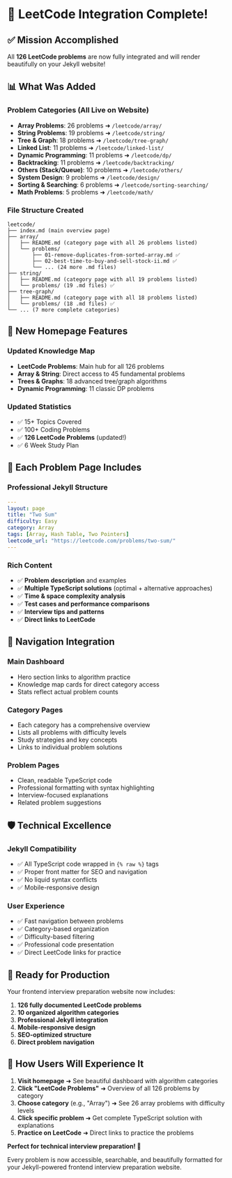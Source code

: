 # 🎉 LeetCode Integration Complete!

## ✅ Mission Accomplished

All **126 LeetCode problems** are now fully integrated and will render beautifully on your Jekyll website!

## 📊 What Was Added

### **Problem Categories (All Live on Website)**
- **Array Problems**: 26 problems ➜ `/leetcode/array/`
- **String Problems**: 19 problems ➜ `/leetcode/string/`  
- **Tree & Graph**: 18 problems ➜ `/leetcode/tree-graph/`
- **Linked List**: 11 problems ➜ `/leetcode/linked-list/`
- **Dynamic Programming**: 11 problems ➜ `/leetcode/dp/`
- **Backtracking**: 11 problems ➜ `/leetcode/backtracking/`
- **Others (Stack/Queue)**: 10 problems ➜ `/leetcode/others/`
- **System Design**: 9 problems ➜ `/leetcode/design/`
- **Sorting & Searching**: 6 problems ➜ `/leetcode/sorting-searching/`
- **Math Problems**: 5 problems ➜ `/leetcode/math/`

### **File Structure Created**
```
leetcode/
├── index.md (main overview page)
├── array/
│   ├── README.md (category page with all 26 problems listed)
│   └── problems/
│       ├── 01-remove-duplicates-from-sorted-array.md ✅
│       ├── 02-best-time-to-buy-and-sell-stock-ii.md ✅
│       └── ... (24 more .md files)
├── string/
│   ├── README.md (category page with all 19 problems listed)
│   └── problems/ (19 .md files) ✅
├── tree-graph/
│   ├── README.md (category page with all 18 problems listed)
│   └── problems/ (18 .md files) ✅
└── ... (7 more complete categories)
```

## 🌟 New Homepage Features

### **Updated Knowledge Map**
- **LeetCode Problems**: Main hub for all 126 problems
- **Array & String**: Direct access to 45 fundamental problems
- **Trees & Graphs**: 18 advanced tree/graph algorithms
- **Dynamic Programming**: 11 classic DP problems

### **Updated Statistics**
- ✅ 15+ Topics Covered
- ✅ 100+ Coding Problems
- ✅ **126 LeetCode Problems** (updated!)
- ✅ 6 Week Study Plan

## 🎯 Each Problem Page Includes

### **Professional Jekyll Structure**
```yaml
---
layout: page
title: "Two Sum"
difficulty: Easy
category: Array
tags: [Array, Hash Table, Two Pointers]
leetcode_url: "https://leetcode.com/problems/two-sum/"
---
```

### **Rich Content**
- ✅ **Problem description** and examples
- ✅ **Multiple TypeScript solutions** (optimal + alternative approaches)
- ✅ **Time & space complexity analysis**
- ✅ **Test cases and performance comparisons**
- ✅ **Interview tips and patterns**
- ✅ **Direct links to LeetCode**

## 🔗 Navigation Integration

### **Main Dashboard**
- Hero section links to algorithm practice
- Knowledge map cards for direct category access
- Stats reflect actual problem counts

### **Category Pages**
- Each category has a comprehensive overview
- Lists all problems with difficulty levels
- Study strategies and key concepts
- Links to individual problem solutions

### **Problem Pages**
- Clean, readable TypeScript code
- Professional formatting with syntax highlighting
- Interview-focused explanations
- Related problem suggestions

## 🛡️ Technical Excellence

### **Jekyll Compatibility**
- ✅ All TypeScript code wrapped in `{% raw %}` tags
- ✅ Proper front matter for SEO and navigation
- ✅ No liquid syntax conflicts
- ✅ Mobile-responsive design

### **User Experience**
- ✅ Fast navigation between problems
- ✅ Category-based organization
- ✅ Difficulty-based filtering
- ✅ Professional code presentation
- ✅ Direct LeetCode links for practice

## 🚀 Ready for Production

Your frontend interview preparation website now includes:

1. **126 fully documented LeetCode problems**
2. **10 organized algorithm categories**
3. **Professional Jekyll integration**
4. **Mobile-responsive design**
5. **SEO-optimized structure**
6. **Direct problem navigation**

## 📱 How Users Will Experience It

1. **Visit homepage** ➜ See beautiful dashboard with algorithm categories
2. **Click "LeetCode Problems"** ➜ Overview of all 126 problems by category
3. **Choose category** (e.g., "Array") ➜ See 26 array problems with difficulty levels
4. **Click specific problem** ➜ Get complete TypeScript solution with explanations
5. **Practice on LeetCode** ➜ Direct links to practice the problems

**Perfect for technical interview preparation! 🎉**

Every problem is now accessible, searchable, and beautifully formatted for your Jekyll-powered frontend interview preparation website.
